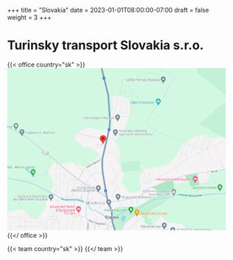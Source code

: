 +++
title = "Slovakia"
date = 2023-01-01T08:00:00-07:00
draft = false
weight = 3
+++

# Turinsky transport Slovakia s.r.o.

{{< office country="sk" >}}
![map](map.png)
{{</ office >}}


{{< team country="sk" >}}
{{</ team >}}